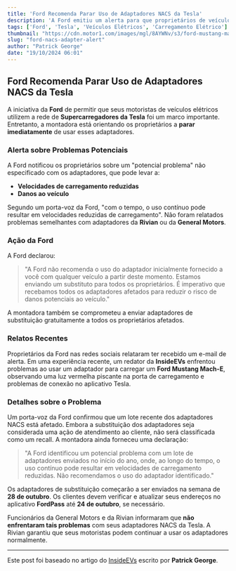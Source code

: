 ```yaml
---
title: 'Ford Recomenda Parar Uso de Adaptadores NACS da Tesla'
description: 'A Ford emitiu um alerta para que proprietários de veículos elétricos parem de usar adaptadores NACS da Tesla devido a um possível problema que pode afetar o desempenho de carregamento.'
tags: ['Ford', 'Tesla', 'Veículos Elétricos', 'Carregamento Elétrico']
thumbnail: "https://cdn.motor1.com/images/mgl/8AYWNv/s3/ford-mustang-mach-e-rally-nacs-adapter.jpg"
slug: "ford-nacs-adapter-alert"
author: "Patrick George"
date: "19/10/2024 06:01"
---
```


## Ford Recomenda Parar Uso de Adaptadores NACS da Tesla

A iniciativa da **Ford** de permitir que seus motoristas de veículos elétricos utilizem a rede de **Supercarregadores da Tesla** foi um marco importante. Entretanto, a montadora está orientando os proprietários a **parar imediatamente** de usar esses adaptadores.

### Alerta sobre Problemas Potenciais

A Ford notificou os proprietários sobre um "potencial problema" não especificado com os adaptadores, que pode levar a:
- **Velocidades de carregamento reduzidas**
- **Danos ao veículo**

Segundo um porta-voz da Ford, "com o tempo, o uso contínuo pode resultar em velocidades reduzidas de carregamento". Não foram relatados problemas semelhantes com adaptadores da **Rivian** ou da **General Motors**.

### Ação da Ford

A Ford declarou:  
> "A Ford não recomenda o uso do adaptador inicialmente fornecido a você com qualquer veículo a partir deste momento. Estamos enviando um substituto para todos os proprietários. É imperativo que recebamos todos os adaptadores afetados para reduzir o risco de danos potenciais ao veículo."

A montadora também se comprometeu a enviar adaptadores de substituição gratuitamente a todos os proprietários afetados.

### Relatos Recentes

Proprietários da Ford nas redes sociais relataram ter recebido um e-mail de alerta. Em uma experiência recente, um redator da **InsideEVs** enfrentou problemas ao usar um adaptador para carregar um **Ford Mustang Mach-E**, observando uma luz vermelha piscante na porta de carregamento e problemas de conexão no aplicativo Tesla.

### Detalhes sobre o Problema

Um porta-voz da Ford confirmou que um lote recente dos adaptadores NACS está afetado. Embora a substituição dos adaptadores seja considerada uma ação de atendimento ao cliente, não será classificada como um recall. A montadora ainda forneceu uma declaração:

> "A Ford identificou um potencial problema com um lote de adaptadores enviados no início do ano, onde, ao longo do tempo, o uso contínuo pode resultar em velocidades de carregamento reduzidas. Não recomendamos o uso do adaptador identificado."

Os adaptadores de substituição começarão a ser enviados na semana de **28 de outubro**. Os clientes devem verificar e atualizar seus endereços no aplicativo **FordPass** até **24 de outubro**, se necessário.

Funcionários da General Motors e da Rivian informaram que **não enfrentaram tais problemas** com seus adaptadores NACS da Tesla. A Rivian garantiu que seus motoristas podem continuar a usar os adaptadores normalmente.

---
Este post foi baseado no artigo do [InsideEVs](https://insideevs.com/news/737960/ford-nacs-adapter-tesla-recall/) escrito por **Patrick George**.